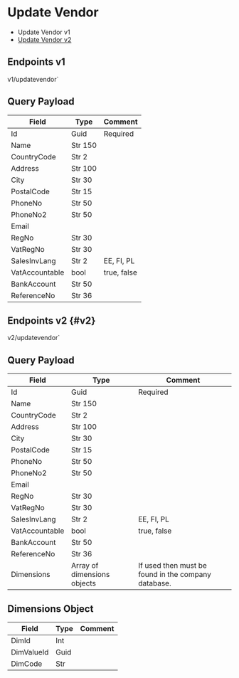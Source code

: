 # Update Vendor

- Update Vendor v1
- [Update Vendor v2](#v2)

## Endpoints v1

<!--@include: @/dist/md/api_url.md-->v1/updatevendor`

## Query Payload

|Field|Type|Comment|
|-----|----|-------|
|Id|Guid|Required|
|Name|Str 150||
|CountryCode|Str 2||
|Address|Str 100||
|City|Str 30||
|PostalCode|Str 15||
|PhoneNo|Str 50||
|PhoneNo2|Str 50||
|Email|||
|RegNo|Str 30||
|VatRegNo|Str 30||
|SalesInvLang|Str 2|EE, FI, PL|
|VatAccountable|bool|true, false|
|BankAccount|Str 50||
|ReferenceNo|Str 36||


## Endpoints v2 {#v2}

<!--@include: @/dist/md/api_url.md-->v2/updatevendor`

## Query Payload

|Field|Type|Comment|
|-----|----|-------|
|Id|Guid|Required|
|Name|Str 150||
|CountryCode|Str 2||
|Address|Str 100||
|City|Str 30||
|PostalCode|Str 15||
|PhoneNo|Str 50||
|PhoneNo2|Str 50||
|Email|||
|RegNo|Str 30||
|VatRegNo|Str 30||
|SalesInvLang|Str 2|EE, FI, PL|
|VatAccountable|bool|true, false|
|BankAccount|Str 50||
|ReferenceNo|Str 36||
|Dimensions|Array of dimensions objects|If used then must be found in the company database.|


## Dimensions Object

|Field|Type|Comment|
|-----|----|-------|
|DimId|Int||
|DimValueId|Guid||
|DimCode|Str||


